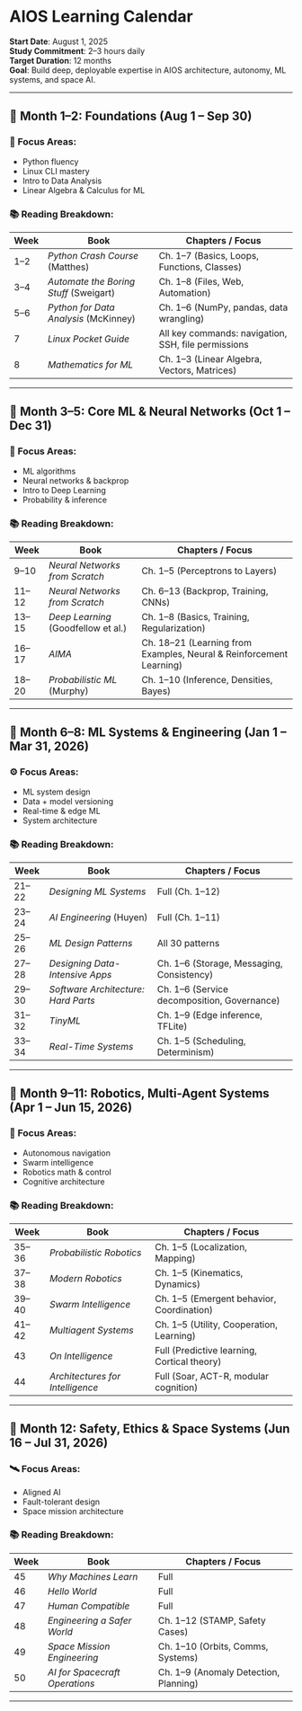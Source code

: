 # AIOS Learning Calendar

**Start Date**: August 1, 2025  
**Study Commitment**: 2–3 hours daily  
**Target Duration**: 12 months  
**Goal**: Build deep, deployable expertise in AIOS architecture, autonomy, ML systems, and space AI.

---

## 📘 Month 1–2: Foundations (Aug 1 – Sep 30)

### 🔧 Focus Areas:

- Python fluency
- Linux CLI mastery
- Intro to Data Analysis
- Linear Algebra & Calculus for ML

### 📚 Reading Breakdown:

| Week | Book                                   | Chapters / Focus                                    |
| ---- | -------------------------------------- | --------------------------------------------------- |
| 1–2  | _Python Crash Course_ (Matthes)        | Ch. 1–7 (Basics, Loops, Functions, Classes)         |
| 3–4  | _Automate the Boring Stuff_ (Sweigart) | Ch. 1–8 (Files, Web, Automation)                    |
| 5–6  | _Python for Data Analysis_ (McKinney)  | Ch. 1–6 (NumPy, pandas, data wrangling)             |
| 7    | _Linux Pocket Guide_                   | All key commands: navigation, SSH, file permissions |
| 8    | _Mathematics for ML_                   | Ch. 1–3 (Linear Algebra, Vectors, Matrices)         |

---

## 📘 Month 3–5: Core ML & Neural Networks (Oct 1 – Dec 31)

### 🧠 Focus Areas:

- ML algorithms
- Neural networks & backprop
- Intro to Deep Learning
- Probability & inference

### 📚 Reading Breakdown:

| Week  | Book                                | Chapters / Focus                                                    |
| ----- | ----------------------------------- | ------------------------------------------------------------------- |
| 9–10  | _Neural Networks from Scratch_      | Ch. 1–5 (Perceptrons to Layers)                                     |
| 11–12 | _Neural Networks from Scratch_      | Ch. 6–13 (Backprop, Training, CNNs)                                 |
| 13–15 | _Deep Learning_ (Goodfellow et al.) | Ch. 1–8 (Basics, Training, Regularization)                          |
| 16–17 | _AIMA_                              | Ch. 18–21 (Learning from Examples, Neural & Reinforcement Learning) |
| 18–20 | _Probabilistic ML_ (Murphy)         | Ch. 1–10 (Inference, Densities, Bayes)                              |

---

## 📘 Month 6–8: ML Systems & Engineering (Jan 1 – Mar 31, 2026)

### ⚙️ Focus Areas:

- ML system design
- Data + model versioning
- Real-time & edge ML
- System architecture

### 📚 Reading Breakdown:

| Week  | Book                                | Chapters / Focus                            |
| ----- | ----------------------------------- | ------------------------------------------- |
| 21–22 | _Designing ML Systems_              | Full (Ch. 1–12)                             |
| 23–24 | _AI Engineering_ (Huyen)            | Full (Ch. 1–11)                             |
| 25–26 | _ML Design Patterns_                | All 30 patterns                             |
| 27–28 | _Designing Data-Intensive Apps_     | Ch. 1–6 (Storage, Messaging, Consistency)   |
| 29–30 | _Software Architecture: Hard Parts_ | Ch. 1–6 (Service decomposition, Governance) |
| 31–32 | _TinyML_                            | Ch. 1–9 (Edge inference, TFLite)            |
| 33–34 | _Real-Time Systems_                 | Ch. 1–5 (Scheduling, Determinism)           |

---

## 📘 Month 9–11: Robotics, Multi-Agent Systems (Apr 1 – Jun 15, 2026)

### 🤖 Focus Areas:

- Autonomous navigation
- Swarm intelligence
- Robotics math & control
- Cognitive architecture

### 📚 Reading Breakdown:

| Week  | Book                             | Chapters / Focus                            |
| ----- | -------------------------------- | ------------------------------------------- |
| 35–36 | _Probabilistic Robotics_         | Ch. 1–5 (Localization, Mapping)             |
| 37–38 | _Modern Robotics_                | Ch. 1–5 (Kinematics, Dynamics)              |
| 39–40 | _Swarm Intelligence_             | Ch. 1–5 (Emergent behavior, Coordination)   |
| 41–42 | _Multiagent Systems_             | Ch. 1–5 (Utility, Cooperation, Learning)    |
| 43    | _On Intelligence_                | Full (Predictive learning, Cortical theory) |
| 44    | _Architectures for Intelligence_ | Full (Soar, ACT-R, modular cognition)       |

---

## 📘 Month 12: Safety, Ethics & Space Systems (Jun 16 – Jul 31, 2026)

### 🛰️ Focus Areas:

- Aligned AI
- Fault-tolerant design
- Space mission architecture

### 📚 Reading Breakdown:

| Week | Book                           | Chapters / Focus                      |
| ---- | ------------------------------ | ------------------------------------- |
| 45   | _Why Machines Learn_           | Full                                  |
| 46   | _Hello World_                  | Full                                  |
| 47   | _Human Compatible_             | Full                                  |
| 48   | _Engineering a Safer World_    | Ch. 1–12 (STAMP, Safety Cases)        |
| 49   | _Space Mission Engineering_    | Ch. 1–10 (Orbits, Comms, Systems)     |
| 50   | _AI for Spacecraft Operations_ | Ch. 1–9 (Anomaly Detection, Planning) |

---

